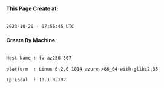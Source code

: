 
   
#### This Page Create at:

```bash

2023-10-20 - 07:56:45 UTC

```

#### Create By Machine:

```bash

Host Name : fv-az256-507

platform  : Linux-6.2.0-1014-azure-x86_64-with-glibc2.35

Ip Local  : 10.1.0.192

```


